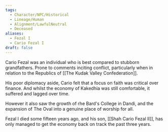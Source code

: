 ```yaml
---
tags:
  - Character/NPC/Historical
  - Lineage/Human
  - Alignment/LawfulNeutral
  - Deceased
aliases:
  - Fezal I
  - Cario Fezal I
draft: false
---
```

Cario Fezal was an individual who is best compared to stubborn grandfathers. Prone to comments inciting conflict, particularly when in relation to the Republics of [[The Kudak Valley Confederation]]. 

His poor diplomacy aside, Cario felt that a focus on faith was critical over finance. And whilst the economy of Kakedhia was still comfortable, it suffered and lagged over time. 

However it also saw the growth of rhe Bard's College in Dandi, and the expansion of The Oval into a genuine place of worship for all. 

Fezal I died some fifteen years ago, and his son, [[Shah Cario Fezal II]], has only managed to get the economy back on track the past three years.